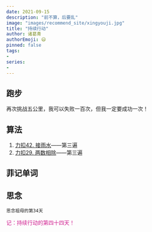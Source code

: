 ```yaml
---
date: 2021-09-15
description: "前不算，后要乱"
image: "images/recommend_site/xingyouji.jpg"
title: "持续行动"
author: 诸葛青
authorEmoji: 😃
pinned: false
tags:
- 
series:
-
---
```


## 跑步
再次挑战五公里，我可以失败一百次，但我一定要成功一次！

## 算法
1. [力扣42. 接雨水](https://leetcode-cn.com/problems/trapping-rain-water/)——第三遍
2. [力扣29. 两数相除](https://leetcode-cn.com/problems/divide-two-integers/)——第三遍

## 菲记单词


## 思念
``思念祖母的第34天``

<font color=VioletRed>记：持续行动的第四十四天！</font>